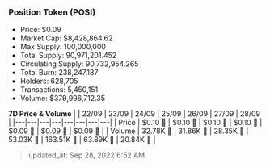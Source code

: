 
  ### Position Token (POSI)
  - Price: $0.09
  - Market Cap: $8,428,864.62
  - Max Supply: 100,000,000
  - Total Supply: 90,971,201.452
  - Circulating Supply: 90,732,954.265
  - Total Burn: 238,247.187
  - Holders: 628,705
  - Transactions: 5,450,151
  - Volume: $379,996,712.35

  **7D Price & Volume**
  | | 22&#x2F;09 | 23&#x2F;09 | 24&#x2F;09 | 25&#x2F;09 | 26&#x2F;09 | 27&#x2F;09 | 28&#x2F;09 |
  |---|---|---|---|---|---|---|---|
  | Price | $0.10 🔻 | $0.10 🔻 | $0.10 🔻 | $0.10 🔻 | $0.09 🔻 | $0.09 🔻 | $0.09 🚀 |
  | Volume | 32.78K 🔻 | 31.86K 🔻 | 28.35K 🔻 | 53.03K 🚀 | 163.51K 🚀 | 63.89K 🔻 | 20.84K 🔻 |

  > updated_at: Sep 28, 2022 6:52 AM
